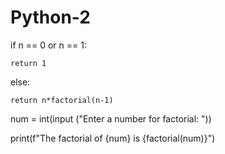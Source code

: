 # Python-2
if n == 0 or n == 1:

    return 1
    
  else:

    return n*factorial(n-1)

num = int(input ("Enter a number for factorial: "))

print(f"The factorial of {num} is {factorial(num)}")
